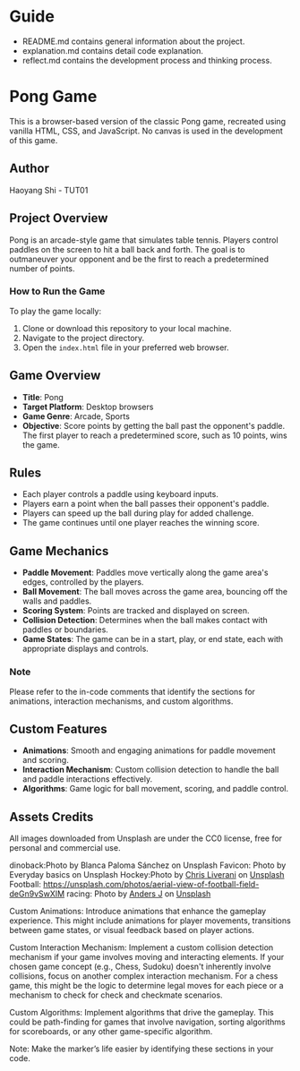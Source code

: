 # Guide

- README.md contains general information about the project.
- explanation.md contains detail code explanation.
- reflect.md contains the development process and thinking process.

# Pong Game

This is a browser-based version of the classic Pong game, recreated using vanilla HTML, CSS, and JavaScript. No canvas is used in the development of this game.

## Author

Haoyang Shi - TUT01

## Project Overview

Pong is an arcade-style game that simulates table tennis. Players control paddles on the screen to hit a ball back and forth. The goal is to outmaneuver your opponent and be the first to reach a predetermined number of points.

### How to Run the Game

To play the game locally:

1. Clone or download this repository to your local machine.
2. Navigate to the project directory.
3. Open the `index.html` file in your preferred web browser.

## Game Overview

- **Title**: Pong
- **Target Platform**: Desktop browsers
- **Game Genre**: Arcade, Sports
- **Objective**: Score points by getting the ball past the opponent's paddle. The first player to reach a predetermined score, such as 10 points, wins the game.

## Rules

- Each player controls a paddle using keyboard inputs.
- Players earn a point when the ball passes their opponent's paddle.
- Players can speed up the ball during play for added challenge.
- The game continues until one player reaches the winning score.

## Game Mechanics

- **Paddle Movement**: Paddles move vertically along the game area's edges, controlled by the players.
- **Ball Movement**: The ball moves across the game area, bouncing off the walls and paddles.
- **Scoring System**: Points are tracked and displayed on screen.
- **Collision Detection**: Determines when the ball makes contact with paddles or boundaries.
- **Game States**: The game can be in a start, play, or end state, each with appropriate displays and controls.

### Note

Please refer to the in-code comments that identify the sections for animations, interaction mechanisms, and custom algorithms.

## Custom Features

- **Animations**: Smooth and engaging animations for paddle movement and scoring.
- **Interaction Mechanism**: Custom collision detection to handle the ball and paddle interactions effectively.
- **Algorithms**: Game logic for ball movement, scoring, and paddle control.


## Assets Credits

All images downloaded from Unsplash are under the CC0 license, free for personal and commercial use.

dinoback:Photo by Blanca Paloma Sánchez on Unsplash
Favicon: Photo by Everyday basics on Unsplash
Hockey:Photo by <a href="https://unsplash.com/@chrisliverani?utm_content=creditCopyText&utm_medium=referral&utm_source=unsplash">Chris Liverani</a> on <a href="https://unsplash.com/photos/red-and-white-hockey-goal-5oZ9uVx7buc?utm_content=creditCopyText&utm_medium=referral&utm_source=unsplash">Unsplash</a>
Football: https://unsplash.com/photos/aerial-view-of-football-field-deGn9vSwXIM
racing: Photo by <a href="https://unsplash.com/@aj5tdt?utm_content=creditCopyText&utm_medium=referral&utm_source=unsplash">Anders J</a> on <a href="https://unsplash.com/photos/red-and-white-wooden-wall-MekXOhHQVY4?utm_content=creditCopyText&utm_medium=referral&utm_source=unsplash">Unsplash</a>












Custom Animations:
Introduce animations that enhance the gameplay experience. This might include animations for player movements, transitions between game states, or visual feedback based on player actions.

Custom Interaction Mechanism:
Implement a custom collision detection mechanism if your game involves moving and interacting elements. If your chosen game concept (e.g., Chess, Sudoku) doesn't inherently involve collisions, focus on another complex interaction mechanism. For a chess game, this might be the logic to determine legal moves for each piece or a mechanism to check for check and checkmate scenarios.

Custom Algorithms:
Implement algorithms that drive the gameplay. This could be path-finding for games that involve navigation, sorting algorithms for scoreboards, or any other game-specific algorithm.

Note: Make the marker’s life easier by identifying these sections in your code.

